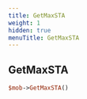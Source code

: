 ```yaml
---
title: GetMaxSTA
weight: 1
hidden: true
menuTitle: GetMaxSTA
---
```

## GetMaxSTA
```perl
$mob->GetMaxSTA()
```
